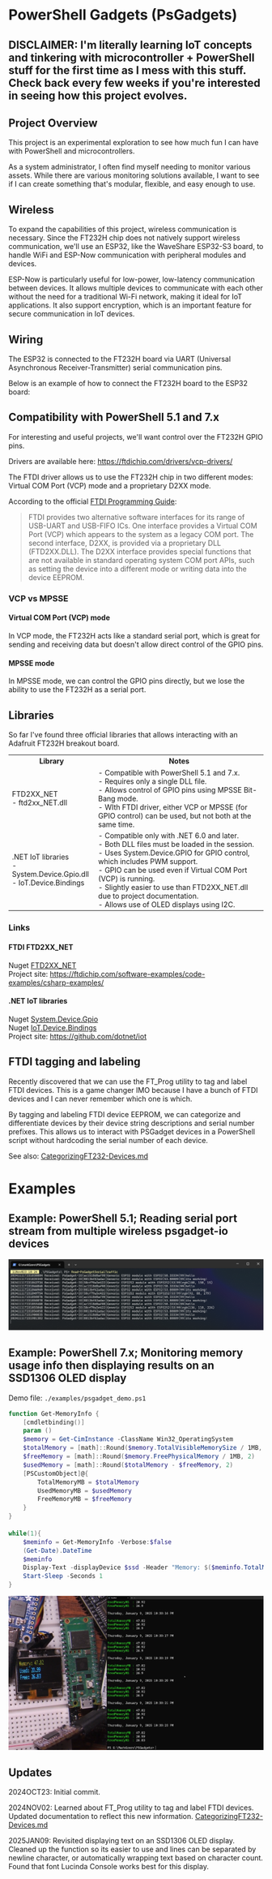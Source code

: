 
# PowerShell Gadgets (PsGadgets)

## DISCLAIMER: I'm literally learning IoT concepts and tinkering with microcontroller + PowerShell stuff for the first time as I mess with this stuff. Check back every few weeks if you're interested in seeing how this project evolves. 


## Project Overview

This project is an experimental exploration to see how much fun I can have with PowerShell and microcontrollers. 

As a system administrator, I often find myself needing to monitor various assets. While there are various monitoring solutions available, I want to see if I can create something that's modular, flexible, and easy enough to use.

## Wireless

To expand the capabilities of this project, wireless communication is necessary. Since the FT232H chip does not natively support wireless communication, we'll use an ESP32, like the WaveShare ESP32-S3 board, to handle WiFi and ESP-Now communication with peripheral modules and devices. 

ESP-Now is particularly useful for low-power, low-latency communication between devices. It allows multiple devices to communicate with each other without the need for a traditional Wi-Fi network, making it ideal for IoT applications. It also support encryption, which is an important feature for secure communication in IoT devices.

## Wiring 

The ESP32 is connected to the FT232H board via UART (Universal Asynchronous Receiver-Transmitter) serial communication pins.

Below is an example of how to connect the FT232H board to the ESP32 board:


## Compatibility with PowerShell 5.1 and 7.x

For interesting and useful projects, we'll want control over the FT232H GPIO pins. 

Drivers are available here: https://ftdichip.com/drivers/vcp-drivers/

The FTDI driver allows us to use the FT232H chip in two different modes: Virtual COM Port (VCP) mode and a proprietary D2XX mode.


According to the official [FTDI Programming Guide](https://ftdichip.com/wp-content/uploads/2023/09/D2XX_Programmers_Guide.pdf):

> FTDI provides two alternative software interfaces for its range of USB-UART and USB-FIFO ICs. One
interface provides a Virtual COM Port (VCP) which appears to the system as a legacy COM port. The
second interface, D2XX, is provided via a proprietary DLL (FTD2XX.DLL). The D2XX interface provides
special functions that are not available in standard operating system COM port APIs, such as setting the
device into a different mode or writing data into the device EEPROM.


### VCP vs MPSSE

#### Virtual COM Port (VCP) mode

In VCP mode, the FT232H acts like a standard serial port, which is great for sending and receiving data but doesn't allow direct control of the GPIO pins. 

#### MPSSE mode

In MPSSE mode, we can control the GPIO pins directly, but we lose the ability to use the FT232H as a serial port.

## Libraries

So far I've found three official libraries that allows interacting with an Adafruit FT232H breakout board. 

<!-- HTML table with two columns -->
<table>
<tr>
    <th>Library</th>
    <th>Notes</th> 
</tr>
<tr>
    <td>
    FTD2XX_NET<br>
    - ftd2xx_NET.dll
    </td>
    <td>
    - Compatible with PowerShell 5.1 and 7.x. <br>
    - Requires only a single DLL file. <br>
    - Allows control of GPIO pins using MPSSE Bit-Bang mode. <br>
    - WIth FTDI driver, either VCP or MPSSE (for GPIO control) can be used, but not both at the same time. <br>
    </td>
</tr>

<tr>
    <td>.NET IoT libraries <br>
     - System.Device.Gpio.dll  <br>
     - IoT.Device.Bindings
     </td>
    <td>
    - Compatible only with .NET 6.0 and later. <br>
    - Both DLL files must be loaded in the session. <br>
    - Uses System.Device.GPIO for GPIO control, which includes PWM support. <br>
    - GPIO can be used even if Virtual COM Port (VCP) is running. <br>
    - Slightly easier to use than FTD2XX_NET.dll due to project documentation. <br>
    - Allows use of OLED displays using I2C.
    </td>
</tr>
</table>

### Links 

#### FTDI FTD2XX_NET
Nuget [FTD2XX_NET](https://www.nuget.org/packages/FTD2XX.Net)  
Project site: https://ftdichip.com/software-examples/code-examples/csharp-examples/

#### .NET IoT libraries
Nuget [System.Device.Gpio](https://www.nuget.org/packages/System.Device.Gpio)  
Nuget [IoT.Device.Bindings](https://www.nuget.org/packages/Iot.Device.Bindings)  
Project site: https://github.com/dotnet/iot

## FTDI tagging and labeling

Recently discovered that we can use the FT_Prog utility to tag and label FTDI devices. This is a game changer IMO because I have a bunch of FTDI devices and I can never remember which one is which. 

By tagging and labeling FTDI device EEPROM, we can categorize and differentiate devices by their device string descriptions and serial number prefixes. This allows us to interact with PSGadget devices in a PowerShell script without hardcoding the serial number of each device.

See also: [CategorizingFT232-Devices.md](./docs/CategorizingFT232-Devices.md)

# Examples

## Example: PowerShell 5.1; Reading serial port stream from multiple wireless psgadget-io devices 

![alt text](image.png)

## Example: PowerShell 7.x; Monitoring memory usage info then displaying results on an SSD1306 OLED display

Demo file: `./examples/psgadget_demo.ps1`

```powershell
function Get-MemoryInfo {
    [cmdletbinding()]
    param ()
    $memory = Get-CimInstance -ClassName Win32_OperatingSystem
    $totalMemory = [math]::Round($memory.TotalVisibleMemorySize / 1MB, 2)
    $freeMemory = [math]::Round($memory.FreePhysicalMemory / 1MB, 2)
    $usedMemory = [math]::Round($totalMemory - $freeMemory, 2)
    [PSCustomObject]@{
        TotalMemoryMB = $totalMemory
        UsedMemoryMB = $usedMemory
        FreeMemoryMB = $freeMemory
    }
}

while(1){
    $meminfo = Get-MemoryInfo -Verbose:$false
    (Get-Date).DateTime
    $meminfo
    Display-Text -displayDevice $ssd -Header "Memory: $($meminfo.TotalMemoryMB)" -Body "Used: $($meminfo.UsedMemoryMB)`nFree: $($meminfo.FreeMemoryMB)"
    Start-Sleep -Seconds 1
}
```
![ssd1306 demo](./images/ssd1306_demo2.png)

## Updates

2024OCT23: Initial commit.

2024NOV02: Learned about FT_Prog utility to tag and label FTDI devices. Updated documentation to reflect this new information. [CategorizingFT232-Devices.md](./docs/CategorizingFT232-Devices.md)

2025JAN09: Revisited displaying text on an SSD1306 OLED display. Cleaned up the function so its easier to use and lines can be separated by newline character, or automatically wrapping text based on character count. Found that font Lucinda Console works best for this display.